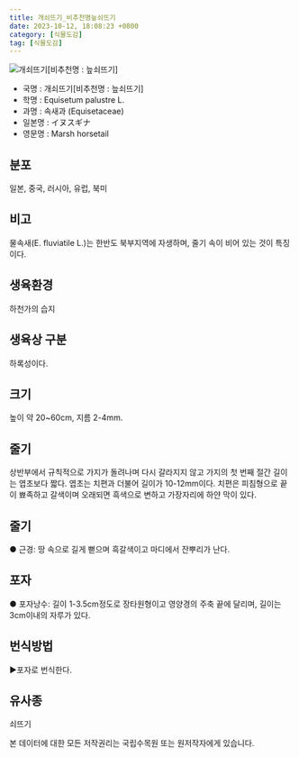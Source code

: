 ```yaml
---
title: 개쇠뜨기_비추천명늪쇠뜨기
date: 2023-10-12, 18:08:23 +0800
category: [식물도감]
tag: [식물도감]
---
```




![개쇠뜨기[비추천명 : 늪쇠뜨기]](http://www.nature.go.kr/fileUpload/plants/basic/Equisetaceae/Equisetum/290/1_th2.JPG)
- 국명 : 개쇠뜨기[비추천명 : 늪쇠뜨기]
- 학명 : Equisetum palustre L.
- 과명 : 속새과 (Equisetaceae)
- 일본명 : イヌスギナ
- 영문명 : Marsh horsetail


## 분포
일본, 중국, 러시아, 유럽, 북미
## 비고
물속새(E. fluviatile L.)는 한반도 북부지역에 자생하며, 줄기 속이 비어 있는 것이 특징이다. 
## 생육환경
하천가의 습지 
## 생육상 구분
하록성이다. 
## 크기
높이 약 20~60cm, 지름 2-4mm.
## 줄기
상반부에서 규칙적으로 가지가 돌려나며 다시 갈라지지 않고 가지의 첫 번째 절간 길이는 엽초보다 짧다. 엽초는 치편과 더불어 길이가 10-12mm이다. 치편은 피침형으로 끝이 뾰족하고 갈색이며 오래되면 흑색으로 변하고 가장자리에 하얀 막이 있다. 
## 줄기
● 근경: 땅 속으로 길게 뻗으며 흑갈색이고 마디에서 잔뿌리가 난다. 
## 포자
● 포자낭수: 길이 1-3.5cm정도로 장타원형이고 영양경의 주축 끝에 달리며, 길이는 3cm이내의 자루가 있다. 
## 번식방법
▶포자로 번식한다.
## 유사종
쇠뜨기






본 데이터에 대한 모든 저작권리는 국립수목원 또는 원저작자에게 있습니다.
